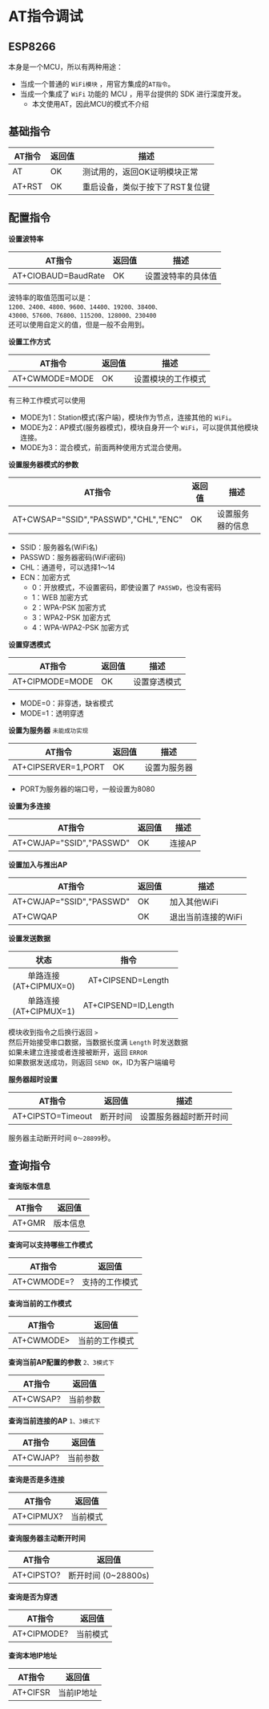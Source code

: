# AT指令调试
## ESP8266
本身是一个MCU，所以有两种用途：
+ 当成一个普通的 `WiFi模块` ，用官方集成的`AT指令`。
+ 当成一个集成了 `WiFi` 功能的 MCU ，用平台提供的 SDK 进行深度开发。
	+ 本文使用AT，因此MCU的模式不介绍


## 基础指令
| AT指令 | 返回值 | 描述                            |
| ------ | ------ | ------------------------------- |
| AT     | OK     | 测试用的，返回OK证明模块正常    |
| AT+RST | OK     | 重启设备，类似于按下了RST复位键 |


## 配置指令
**设置波特率**

| AT指令              | 返回值 | 描述               |
| ------------------- | ------ | ------------------ |
| AT+CIOBAUD=BaudRate | OK     | 设置波特率的具体值 |

波特率的取值范围可以是：  
`1200、2400、4800、9600、14400、19200、38400、`  
`43000、57600、76800、115200、128000、230400`    
还可以使用自定义的值，但是一般不会用到。

**设置工作方式**  

| AT指令         | 返回值 | 描述               |
| -------------- | ------ | ------------------ |
| AT+CWMODE=MODE | OK     | 设置模块的工作模式 |

有三种工作模式可以使用
+ MODE为1：Station模式(客户端)，模块作为节点，连接其他的 `WiFi`。  
+ MODE为2：AP模式(服务器模式)，模块自身开一个 `WiFi`，可以提供其他模块连接。  
+ MODE为3：混合模式，前面两种使用方式混合使用。  

**设置服务器模式的参数**  

| AT指令                               | 返回值 | 描述             |
| ------------------------------------ | ------ | ---------------- |
| AT+CWSAP="SSID","PASSWD","CHL","ENC" | OK     | 设置服务器的信息 | 

+ SSID：服务器名(WiFi名)
+ PASSWD：服务器密码(WiFi密码)
+ CHL：通道号，可以选择1～14
+ ECN：加密方式
	+ 0：开放模式，不设置密码，即使设置了 `PASSWD`，也没有密码
	+ 1：WEB 加密方式
	+ 2：WPA-PSK 加密方式
	+ 3：WPA2-PSK 加密方式
	+ 4：WPA-WPA2-PSK 加密方式

**设置穿透模式**

| AT指令          | 返回值 | 描述         |
| --------------- | ------ | ------------ |
| AT+CIPMODE=MODE | OK     | 设置穿透模式 |

+ MODE=0：非穿透，缺省模式
+ MODE=1：透明穿透

**设置为服务器**  `未能成功实现`  

| AT指令              | 返回值 | 描述         |
| ------------------- | ------ | ------------ |
| AT+CIPSERVER=1,PORT | OK     | 设置为服务器 |

+ PORT为服务器的端口号，一般设置为8080


**设置为多连接**  

| AT指令                   | 返回值 | 描述   |
| ------------------------ | ------ | ------ |
| AT+CWJAP="SSID","PASSWD" | OK     | 连接AP |


**设置加入与推出AP**  

| AT指令                   | 返回值 | 描述               |
| ------------------------ | ------ | ------------------ |
| AT+CWJAP="SSID","PASSWD" | OK     | 加入其他WiFi       |
| AT+CWQAP                 | OK     | 退出当前连接的WiFi |

**设置发送数据**

|            状态            |         指令         |
|:--------------------------:|:--------------------:|
| 单路连接</br>(AT+CIPMUX=0) |  AT+CIPSEND=Length   |
| 单路连接</br>(AT+CIPMUX=1) | AT+CIPSEND=ID,Length |
	
模块收到指令之后换行返回 `>`   
然后开始接受串口数据，当数据长度满 `Length` 时发送数据  
如果未建立连接或者连接被断开，返回 `ERROR`  
如果数据发送成功，则返回 `SEND OK`，ID为客户端编号

**服务器超时设置**

| AT指令            | 返回值   | 描述                   |
| ----------------- | -------- | ---------------------- |
| AT+CIPSTO=Timeout | 断开时间 | 设置服务器超时断开时间 |

服务器主动断开时间 `0～28899`秒。

## 查询指令

**查询版本信息**

| AT指令 | 返回值   |
| ------ | -------- |
| AT+GMR | 版本信息 | 

**查询可以支持哪些工作模式**

| AT指令      | 返回值         |
| ----------- | -------------- |
| AT+CWMODE=? | 支持的工作模式 | 

**查询当前的工作模式**

| AT指令     | 返回值         |
| ---------- | -------------- |
| AT+CWMODE> | 当前的工作模式 | 

**查询当前AP配置的参数** `2、3模式下`

| AT指令    | 返回值   |
| --------- | -------- |
| AT+CWSAP? | 当前参数 | 

**查询当前连接的AP** `1、3模式下`

| AT指令    | 返回值   |
| --------- | -------- |
| AT+CWJAP? | 当前参数 | 

**查询是否是多连接**

| AT指令     | 返回值   |
| ---------- | -------- |
| AT+CIPMUX? | 当前模式 |


**查询服务器主动断开时间**

| AT指令     | 返回值              |
| ---------- | ------------------- |
| AT+CIPSTO? | 断开时间 (0~28800s) |

**查询是否为穿透**

| AT指令      | 返回值   |
| ----------- | -------- |
| AT+CIPMODE? | 当前模式 | 

**查询本地IP地址**  

| AT指令   | 返回值     |
| -------- | ---------- |
| AT+CIFSR | 当前IP地址 |


